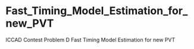 # Fast_Timing_Model_Estimation_for_new_PVT

ICCAD Contest Problem D
Fast Timing Model Estimation for new PVT
